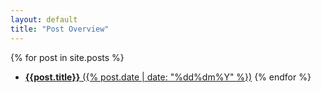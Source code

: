 ```yaml
---
layout: default
title: "Post Overview"
---
```


{% for post in site.posts %}
- [<b>{{post.title}}</b> ({% post.date | date: "%dd%dm%Y" %})]({{post.url}})
{% endfor %}
